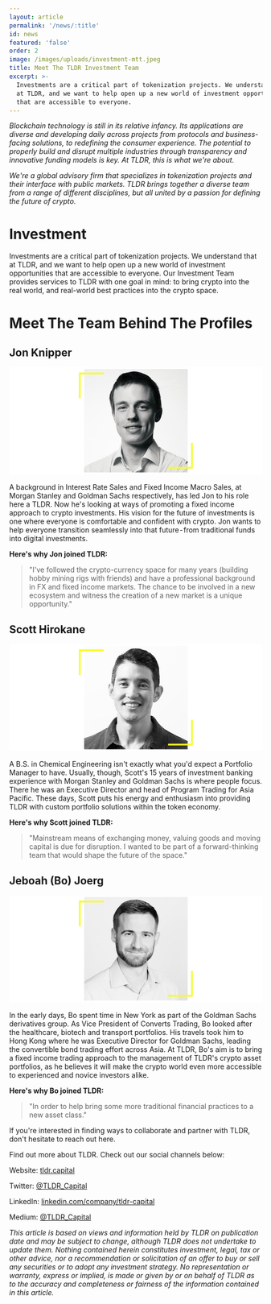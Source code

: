 ```yaml
---
layout: article
permalink: '/news/:title'
id: news
featured: 'false'
order: 2
image: /images/uploads/investment-mtt.jpeg
title: Meet The TLDR Investment Team
excerpt: >-
  Investments are a critical part of tokenization projects. We understand that
  at TLDR, and we want to help open up a new world of investment opportunities
  that are accessible to everyone.
---
```

_Blockchain technology is still in its relative infancy. Its applications are diverse and developing daily across projects from protocols and business-facing solutions, to redefining the consumer experience. The potential to properly build and disrupt multiple industries through transparency and innovative funding models is key. At TLDR, this is what we're about._

_We're a global advisory firm that specializes in tokenization projects and their interface with public markets. TLDR brings together a diverse team from a range of different disciplines, but all united by a passion for defining the future of crypto._

# Investment

Investments are a critical part of tokenization projects. We understand that at TLDR, and we want to help open up a new world of investment opportunities that are accessible to everyone. Our Investment Team provides services to TLDR with one goal in mind: to bring crypto into the real world, and real-world best practices into the crypto space.

# Meet The Team Behind The Profiles

## Jon Knipper

![Jon Knipper, TLDR.](/images/uploads/jk-mtt.jpeg)

A background in Interest Rate Sales and Fixed Income Macro Sales, at Morgan Stanley and Goldman Sachs respectively, has led Jon to his role here a TLDR. Now he's looking at ways of promoting a fixed income approach to crypto investments. His vision for the future of investments is one where everyone is comfortable and confident with crypto. Jon wants to help everyone transition seamlessly into that future - from traditional funds into digital investments.

**Here's why Jon joined TLDR:**

> "I've followed the crypto-currency space for many years (building hobby mining rigs with friends) and have a professional background in FX and fixed income markets. The chance to be involved in a new ecosystem and witness the creation of a new market is a unique opportunity."

## Scott Hirokane

![Scott Hirokane, TLDR.](/images/uploads/sh-mtt.jpeg)

A B.S. in Chemical Engineering isn't exactly what you'd expect a Portfolio Manager to have. Usually, though, Scott's 15 years of investment banking experience with Morgan Stanley and Goldman Sachs is where people focus. There he was an Executive Director and head of Program Trading for Asia Pacific. These days, Scott puts his energy and enthusiasm into providing TLDR with custom portfolio solutions within the token economy.

**Here's why Scott joined TLDR:**

> "Mainstream means of exchanging money, valuing goods and moving capital is due for disruption. I wanted to be part of a forward-thinking team that would shape the future of the space."

## Jeboah (Bo) Joerg

![Jeboah Joerg, TLDR.](/images/uploads/jj-mtt.jpeg)

In the early days, Bo spent time in New York as part of the Goldman Sachs derivatives group. As Vice President of Converts Trading, Bo looked after the healthcare, biotech and transport portfolios. His travels took him to Hong Kong where he was Executive Director for Goldman Sachs, leading the convertible bond trading effort across Asia. At TLDR, Bo's aim is to bring a fixed income trading approach to the management of TLDR's crypto asset portfolios, as he believes it will make the crypto world even more accessible to experienced and novice investors alike.

**Here's why Bo joined TLDR:**

> "In order to help bring some more traditional financial practices to a new asset class."

If you're interested in finding ways to collaborate and partner with TLDR, don't hesitate to reach out here.

Find out more about TLDR. Check out our social channels below:

Website: [tldr.capital](https://www.tldr.capital/)

Twitter: [@TLDR_Capital](https://twitter.com/TLDR_Capital)

LinkedIn: [linkedin.com/company/tldr-capital](https://www.linkedin.com/company/tldr-capital/)

Medium: [@TLDR_Capital](https://medium.com/@TLDR_Capital)

_This article is based on views and information held by TLDR on publication date and may be subject to change, although TLDR does not undertake to update them. Nothing contained herein constitutes investment, legal, tax or other advice, nor a recommendation or solicitation of an offer to buy or sell any securities or to adopt any investment strategy. No representation or warranty, express or implied, is made or given by or on behalf of TLDR as to the accuracy and completeness or fairness of the information contained in this article._
